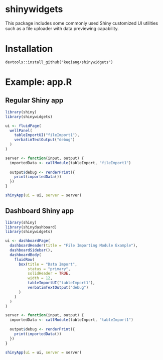 # shinywidgets
This package includes some commonly used Shiny customized UI utilities such as a file uploader with data previewing capability.

# Installation
`devtools::install_github("keqiang/shinywidgets")`

# Example: app.R

## Regular Shiny app
```R
library(shiny)
library(shinywidgets)

ui <- fluidPage(
  wellPanel(
    tableImportUI("fileImport1"),
    verbatimTextOutput("debug")
  )
)

server <- function(input, output) {
  importedData <- callModule(tableImport, "fileImport1")
  
  output$debug <- renderPrint({
    print(importedData())
  })
}

shinyApp(ui = ui, server = server)

```

## Dashboard Shiny app
```R
library(shiny)
library(shinydashboard)
library(shinywidgets)

ui <- dashboardPage(
  dashboardHeader(title = "File Importing Module Example"),
  dashboardSidebar(),
  dashboardBody(
    fluidRow(
      box(title = "Data Import",
          status = "primary",
          solidHeader = TRUE,
          width = 12,
          tableImportUI("tableImport1"),
          verbatimTextOutput("debug")
      )
    )
  )
)

server <- function(input, output) {
  importedData <- callModule(tableImport, "tableImport1")
  
  output$debug <- renderPrint({
    print(importedData())
  })
}

shinyApp(ui = ui, server = server)
```
